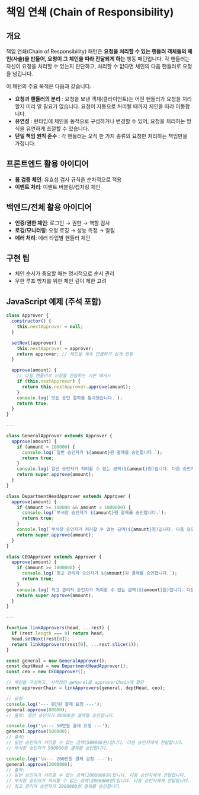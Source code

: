# 책임 연쇄 (Chain of Responsibility)

## 개요

책임 연쇄(Chain of Responsibility) 패턴은 **요청을 처리할 수 있는 핸들러 객체들의 체인(사슬)을 만들어, 요청이 그 체인을 따라 전달되게 하는** 행동 패턴입니다. 각 핸들러는 자신이 요청을 처리할 수 있는지 판단하고, 처리할 수 없다면 체인의 다음 핸들러로 요청을 넘깁니다.

이 패턴의 주요 목적은 다음과 같습니다.

- **요청과 핸들러의 분리** : 요청을 보낸 객체(클라이언트)는 어떤 핸들러가 요청을 처리할지 미리 알 필요가 없습니다. 요청이 자동으로 처리될 때까지 체인을 따라 이동합니다.
- **유연성** : 런타임에 체인을 동적으로 구성하거나 변경할 수 있어, 요청을 처리하는 방식을 유연하게 조절할 수 있습니다.
- **단일 책임 원칙 준수** : 각 핸들러는 오직 한 가지 종류의 요청만 처리하는 책임만을 가집니다.

## 프론트엔드 활용 아이디어

- **폼 검증 체인**: 유효성 검사 규칙을 순차적으로 적용
- **이벤트 처리**: 이벤트 버블링/캡처링 체인

## 백엔드/전체 활용 아이디어

- **인증/권한 체인**: 로그인 → 권한 → 역할 검사
- **로깅/모니터링**: 요청 로깅 → 성능 측정 → 알림
- **에러 처리**: 에러 타입별 핸들러 체인

## 구현 팁

- 체인 순서가 중요할 때는 명시적으로 순서 관리
- 무한 루프 방지를 위한 체인 깊이 제한 고려

## JavaScript 예제 (주석 포함)

```javascript
class Approver {
  constructor() {
    this.nextApprover = null;
  }

  setNext(approver) {
    this.nextApprover = approver;
    return approver; // 체인을 계속 연결하기 쉽게 반환
  }

  approve(amount) {
    // 다음 핸들러로 요청을 전달하는 기본 메서드
    if (this.nextApprover) {
      return this.nextApprover.approve(amount);
    }
    console.log(`모든 승인 절차를 통과했습니다.`);
    return true;
  }
}

---

class GeneralApprover extends Approver {
  approve(amount) {
    if (amount < 100000) {
      console.log(`일반 승인자가 ${amount}원 결제를 승인합니다.`);
      return true;
    }
    console.log(`일반 승인자가 처리할 수 없는 금액(${amount}원)입니다. 다음 승인자에게 전달합니다.`);
    return super.approve(amount);
  }
}

class DepartmentHeadApprover extends Approver {
  approve(amount) {
    if (amount >= 100000 && amount < 1000000) {
      console.log(`부서장 승인자가 ${amount}원 결제를 승인합니다.`);
      return true;
    }
    console.log(`부서장 승인자가 처리할 수 없는 금액(${amount}원)입니다. 다음 승인자에게 전달합니다.`);
    return super.approve(amount);
  }
}

class CEOApprover extends Approver {
  approve(amount) {
    if (amount >= 1000000) {
      console.log(`최고 관리자 승인자가 ${amount}원 결제를 승인합니다.`);
      return true;
    }
    console.log(`최고 관리자 승인자가 처리할 수 없는 금액(${amount}원)입니다. 다음 승인자에게 전달합니다.`);
    return super.approve(amount);
  }
}

---

function linkApprovers(head, ...rest) {
  if (rest.length === 0) return head;
  head.setNext(rest[0]);
  return linkApprovers(rest[0], ...rest.slice(1));
}

const general = new GeneralApprover();
const deptHead = new DepartmentHeadApprover();
const ceo = new CEOApprover();

// 체인을 구성하고, 시작점인 general을 approverChain에 할당
const approverChain = linkApprovers(general, deptHead, ceo);

// 요청
console.log('--- 8만원 결제 요청 ---');
general.approve(80000);
// 출력: 일반 승인자가 80000원 결제를 승인합니다.

console.log('\n--- 50만원 결제 요청 ---');
general.approve(500000);
// 출력:
// 일반 승인자가 처리할 수 없는 금액(500000원)입니다. 다음 승인자에게 전달합니다.
// 부서장 승인자가 500000원 결제를 승인합니다.

console.log('\n--- 200만원 결제 요청 ---');
general.approve(2000000);
// 출력:
// 일반 승인자가 처리할 수 없는 금액(2000000원)입니다. 다음 승인자에게 전달합니다.
// 부서장 승인자가 처리할 수 없는 금액(2000000원)입니다. 다음 승인자에게 전달합니다.
// 최고 관리자 승인자가 2000000원 결제를 승인합니다.
```
